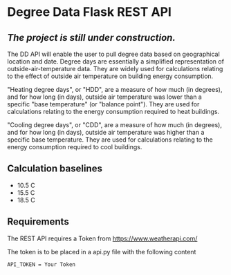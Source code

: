 # Degree Data Flask REST API
## _The project is still under construction._


The DD API will enable the user to pull degree data based on geographical location and date. Degree days are essentially a simplified representation of outside-air-temperature data. They are widely used for calculations relating to the effect of outside air temperature on building energy consumption.

"Heating degree days", or "HDD", are a measure of how much (in degrees), and for how long (in days), outside air temperature was lower than a specific "base temperature" (or "balance point"). They are used for calculations relating to the energy consumption required to heat buildings.

"Cooling degree days", or "CDD", are a measure of how much (in degrees), and for how long (in days), outside air temperature was higher than a specific base temperature. They are used for calculations relating to the energy consumption required to cool buildings.


## Calculation baselines

- 10.5 C
- 15.5 C
- 18.5 C


## Requirements

The REST API requires a Token from https://www.weatherapi.com/

The token is to be placed in a api.py file with the following content
```
API_TOKEN = Your Token
```
